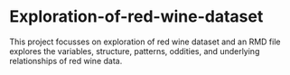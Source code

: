 # Exploration-of-red-wine-dataset
This project focusses on exploration of red wine dataset and an RMD file explores the variables, structure, patterns, oddities, and underlying relationships of red wine data.
